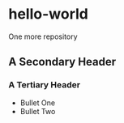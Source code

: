 # hello-world
One more repository
## A Secondary Header
### A Tertiary Header

* Bullet One
* Bullet Two
